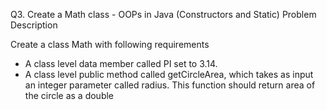 Q3. Create a Math class - OOPs in Java (Constructors and Static)
Problem Description

Create a class Math with following requirements

- A class level data member called PI set to 3.14.
- A class level public method called getCircleArea, which takes as input an integer parameter called radius. This
  function should return area of the circle as a double